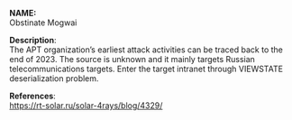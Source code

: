 **NAME:**  
Obstinate Mogwai


**Description**:   
The APT organization’s earliest attack activities can be traced back to the end of 2023. The source is unknown and it mainly targets Russian telecommunications targets. Enter the target intranet through VIEWSTATE deserialization problem.

**References**:  
https://rt-solar.ru/solar-4rays/blog/4329/